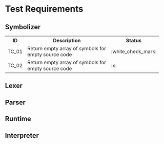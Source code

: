# Test Requirements

## Symbolizer
<table>
    <tr>
        <th>ID</th>
        <th>Description</th>
        <th>Status</th>
    <tr>
    <tr>
        <td>TC_01</td>
        <td>Return empty array of symbols for empty source code</td>
        <td>:white_check_mark:</td>
    </tr>
    <tr>
        <td>TC_02</td>
        <td>Return empty array of symbols for empty source code</td>
        <td>:x:</td>
    </tr>
</table>

## Lexer

## Parser

## Runtime

## Interpreter
